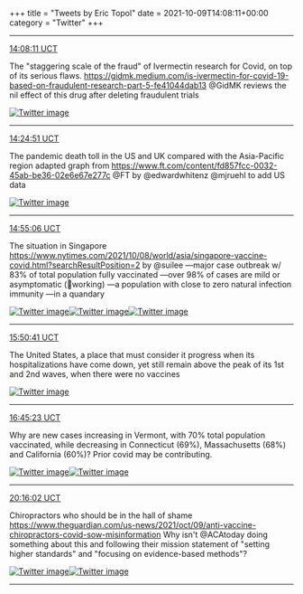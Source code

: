 +++
title = "Tweets by Eric Topol" 
date = 2021-10-09T14:08:11+00:00
category = "Twitter"
+++


---

<a href="https://twitter.com/erictopol/status/1446839915895930880" target="_blank" rel="noreferer">14:08:11 UCT</a>

The "staggering scale of the fraud" of Ivermectin research for Covid, on top of its serious flaws.
https://gidmk.medium.com/is-ivermectin-for-covid-19-based-on-fraudulent-research-part-5-fe41044dab13
@GidMK reviews the nil effect of this drug after deleting fraudulent trials 

<a href="FBQz1R9VEAYqTqJ.png"  ><img src="FBQz1R9VEAYqTqJ.png" alt="Twitter image" ></img></a>

---

<a href="https://twitter.com/erictopol/status/1446844110678102019" target="_blank" rel="noreferer">14:24:51 UCT</a>

The pandemic death toll in the US and UK compared with the Asia-Pacific region
adapted graph from https://www.ft.com/content/fd857fcc-0032-45ab-be36-02e6e67e277c @FT by @edwardwhitenz @mjruehl
to add US data 

<a href="FBQ5AjIVcAMWqgW.jpg"  ><img src="FBQ5AjIVcAMWqgW.jpg" alt="Twitter image" ></img></a>

---

<a href="https://twitter.com/erictopol/status/1446851724078051335" target="_blank" rel="noreferer">14:55:06 UCT</a>

The situation in Singapore
https://www.nytimes.com/2021/10/08/world/asia/singapore-vaccine-covid.html?searchResultPosition=2 by @suilee
—major case outbreak w/ 83% of total population fully vaccinated
—over 98% of cases are mild or asymptomatic (💉working)
—a population with close to zero natural infection immunity
—in a quandary 

<a href="FBQ8l5VVcAA3yr6.jpg"  ><img src="FBQ8l5VVcAA3yr6.jpg" alt="Twitter image" ></img></a><a href="FBQ8n3rUcAE2p3e.jpg"  ><img src="FBQ8n3rUcAE2p3e.jpg" alt="Twitter image" ></img></a><a href="FBQ8p3qUcAAIEyU.jpg"  ><img src="FBQ8p3qUcAAIEyU.jpg" alt="Twitter image" ></img></a>

---

<a href="https://twitter.com/erictopol/status/1446865708680318978" target="_blank" rel="noreferer">15:50:41 UCT</a>

The United States, a place that must consider it progress when its hospitalizations have come down, yet still remain above the peak of its 1st and 2nd waves, when there were no vaccines 

<a href="FBRMpOjVgAAEM3H.jpg"  ><img src="FBRMpOjVgAAEM3H.jpg" alt="Twitter image" ></img></a>

---

<a href="https://twitter.com/erictopol/status/1446879476151816193" target="_blank" rel="noreferer">16:45:23 UCT</a>

Why are new cases increasing in Vermont, with 70% total population vaccinated, while decreasing in Connecticut (69%), Massachusetts (68%) and California (60%)?
Prior covid may be contributing. 

<a href="FBRZMjDVUAAqRb4.jpg"  ><img src="FBRZMjDVUAAqRb4.jpg" alt="Twitter image" ></img></a><a href="FBRZEelVUAYPJ60.jpg"  ><img src="FBRZEelVUAYPJ60.jpg" alt="Twitter image" ></img></a>

---

<a href="https://twitter.com/erictopol/status/1446932489893601283" target="_blank" rel="noreferer">20:16:02 UCT</a>

Chiropractors who should be in the hall of shame
https://www.theguardian.com/us-news/2021/oct/09/anti-vaccine-chiropractors-covid-sow-misinformation
Why isn't @ACAtoday doing something about this and following their mission statement of "setting higher standards" and "focusing on evidence-based methods"? 

<a href="FBSJGU2VgAA2CN4.jpg"  ><img src="FBSJGU2VgAA2CN4.jpg" alt="Twitter image" ></img></a><a href="FBSJJgKVEAA1KJP.jpg"  ><img src="FBSJJgKVEAA1KJP.jpg" alt="Twitter image" ></img></a>

---